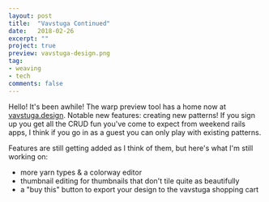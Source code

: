 ```yaml
---
layout: post
title:  "Vavstuga Continued"
date:   2018-02-26
excerpt: ""
project: true
preview: vavstuga-design.png
tag:
- weaving
- tech
comments: false
---
```


Hello! It's been awhile! The warp preview tool has a home now at [vavstuga.design](http://vavstuga.design). Notable new features: creating new patterns! If you sign up you get all the CRUD fun you've come to expect from weekend rails apps, I think if you go in as a guest you can only play with existing patterns.

Features are still getting added as I think of them, but here's what I'm still working on:
 * more yarn types & a colorway editor
 * thumbnail editing for thumbnails that don't tile quite as beautifully
 * a "buy this" button to export your design to the vavstuga shopping cart
